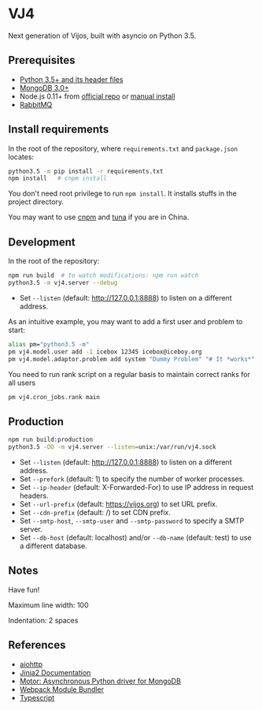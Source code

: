 # VJ4

Next generation of Vijos, built with asyncio on Python 3.5.

## Prerequisites

* [Python 3.5+ and its header files](https://www.python.org/downloads/source/)
* [MongoDB 3.0+](https://docs.mongodb.org/manual/installation/)
* Node.js 0.11+ from [official repo](https://github.com/nodejs/node-v0.x-archive/wiki/Installing-Node.js-via-package-manager)
  or [manual install](http://npm.taobao.org/mirrors/node)
* [RabbitMQ](http://www.rabbitmq.com/)

## Install requirements

In the root of the repository, where `requirements.txt` and `package.json` locates:

```bash
python3.5 -m pip install -r requirements.txt
npm install   # cnpm install
```

You don't need root privilege to run `npm install`. It installs stuffs in the project directory.

You may want to use [cnpm](https://npm.taobao.org/) and [tuna](https://pypi.tuna.tsinghua.edu.cn/)
if you are in China.

## Development

In the root of the repository:

```bash
npm run build  # to watch modifications: npm run watch
python3.5 -m vj4.server --debug
```

* Set `--listen` (default: http://127.0.0.1:8888) to listen on a different address.

As an intuitive example, you may want to add a first user and problem to start:

```bash
alias pm="python3.5 -m"
pm vj4.model.user add -1 icebox 12345 icebox@iceboy.org
pm vj4.model.adaptor.problem add system "Dummy Problem" "# It *works*" -1 777
```

You need to run rank script on a regular basis to maintain correct ranks for all users
```bash
pm vj4.cron_jobs.rank main
```

## Production

```bash
npm run build:production
python3.5 -OO -m vj4.server --listen=unix:/var/run/vj4.sock
```

* Set `--listen` (default: http://127.0.0.1:8888) to listen on a different address.
* Set `--prefork` (default: 1) to specify the number of worker processes.
* Set `--ip-header` (default: X-Forwarded-For) to use IP address in request headers.
* Set `--url-prefix` (default: https://vijos.org) to set URL prefix.
* Set `--cdn-prefix` (default: /) to set CDN prefix.
* Set `--smtp-host`, `--smtp-user` and `--smtp-password` to specify a SMTP server.
* Set `--db-host` (default: localhost) and/or `--db-name` (default: test) to use a different
  database.

## Notes

Have fun!

Maximum line width: 100

Indentation: 2 spaces

## References

* [aiohttp](http://aiohttp.readthedocs.org/en/stable/)
* [Jinja2 Documentation](http://jinja.pocoo.org/docs/)
* [Motor: Asynchronous Python driver for MongoDB](http://motor.readthedocs.org/en/stable/)
* [Webpack Module Bundler](http://webpack.github.io/docs/)
* [Typescript](http://www.typescriptlang.org/Handbook)
